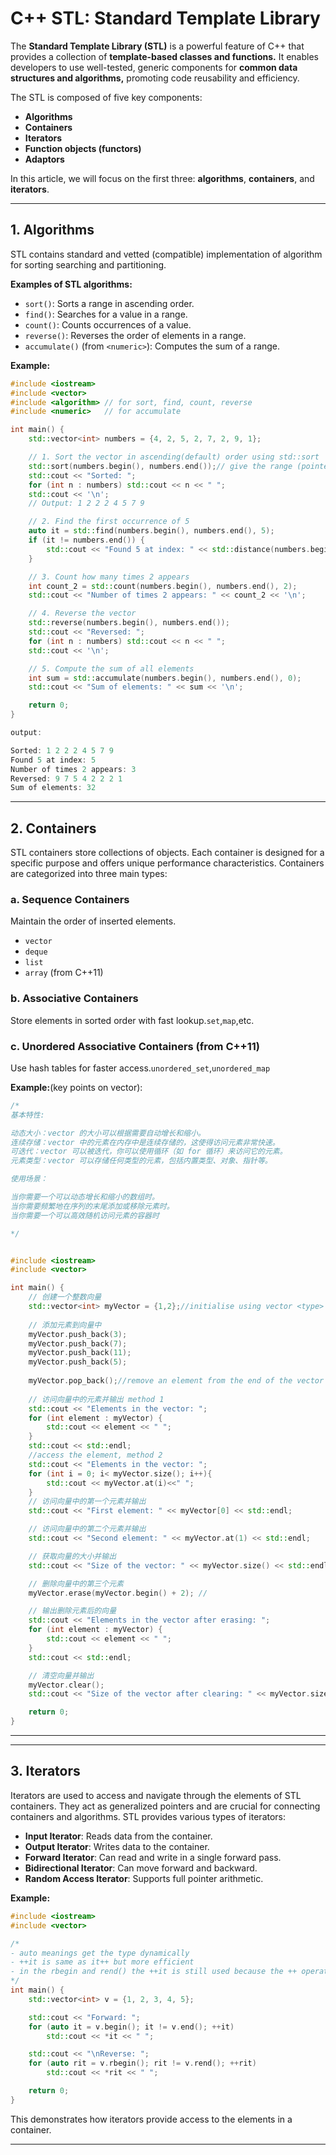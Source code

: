 # C++ STL: Standard Template Library

The **Standard Template Library (STL)** is a powerful feature of C++ that provides a collection of **template-based classes and functions.** It enables developers to use well-tested, generic components for **common data structures and algorithms,** promoting code reusability and efficiency.

The STL is composed of five key components:

-   **Algorithms**
-   **Containers**
-   **Iterators**
-   **Function objects (functors)**
-   **Adaptors**

In this article, we will focus on the first three: **algorithms**, **containers**, and **iterators**.

------

## 1. Algorithms

STL contains standard and vetted (compatible) implementation of algorithm for sorting searching and partitioning.

**Examples of STL algorithms:**

-   `sort()`: Sorts a range in ascending order.
-   `find()`: Searches for a value in a range.
-   `count()`: Counts occurrences of a value.
-   `reverse()`: Reverses the order of elements in a range.
-   `accumulate()` (from `<numeric>`): Computes the sum of a range.

**Example:**

```cpp
#include <iostream>
#include <vector>
#include <algorithm> // for sort, find, count, reverse
#include <numeric>   // for accumulate

int main() {
    std::vector<int> numbers = {4, 2, 5, 2, 7, 2, 9, 1};

    // 1. Sort the vector in ascending(default) order using std::sort
    std::sort(numbers.begin(), numbers.end());// give the range (pointers)
    std::cout << "Sorted: ";
    for (int n : numbers) std::cout << n << " ";
    std::cout << '\n';
    // Output: 1 2 2 2 4 5 7 9

    // 2. Find the first occurrence of 5
    auto it = std::find(numbers.begin(), numbers.end(), 5);
    if (it != numbers.end()) {
        std::cout << "Found 5 at index: " << std::distance(numbers.begin(), it) << '\n';
    }

    // 3. Count how many times 2 appears
    int count_2 = std::count(numbers.begin(), numbers.end(), 2);
    std::cout << "Number of times 2 appears: " << count_2 << '\n';

    // 4. Reverse the vector
    std::reverse(numbers.begin(), numbers.end());
    std::cout << "Reversed: ";
    for (int n : numbers) std::cout << n << " ";
    std::cout << '\n';

    // 5. Compute the sum of all elements
    int sum = std::accumulate(numbers.begin(), numbers.end(), 0);
    std::cout << "Sum of elements: " << sum << '\n';

    return 0;
}

output:

Sorted: 1 2 2 2 4 5 7 9 
Found 5 at index: 5
Number of times 2 appears: 3
Reversed: 9 7 5 4 2 2 2 1 
Sum of elements: 32

```

------

## 2. Containers

STL containers store collections of objects. Each container is designed for a specific purpose and offers unique performance characteristics. Containers are categorized into three main types:

### a. Sequence Containers

Maintain the order of inserted elements.

-   `vector`
-   `deque`
-   `list`
-   `array` (from C++11)

### b. Associative Containers

Store elements in sorted order with fast lookup.`set`,`map`,etc.

### c. Unordered Associative Containers (from C++11)

Use hash tables for faster access.`unordered_set`,`unordered_map`

**Example:**(key points on vector):

```cpp
/*
基本特性:

动态大小：vector 的大小可以根据需要自动增长和缩小。
连续存储：vector 中的元素在内存中是连续存储的，这使得访问元素非常快速。
可迭代：vector 可以被迭代，你可以使用循环（如 for 循环）来访问它的元素。
元素类型：vector 可以存储任何类型的元素，包括内置类型、对象、指针等。

使用场景：

当你需要一个可以动态增长和缩小的数组时。
当你需要频繁地在序列的末尾添加或移除元素时。
当你需要一个可以高效随机访问元素的容器时

*/


#include <iostream>
#include <vector>

int main() {
    // 创建一个整数向量
    std::vector<int> myVector = {1,2};//initialise using vector <type> name = {elements};
	
    // 添加元素到向量中
    myVector.push_back(3);
    myVector.push_back(7);
    myVector.push_back(11);
    myVector.push_back(5);
    
	myVector.pop_back();//remove an element from the end of the vector
    
    // 访问向量中的元素并输出 method 1
    std::cout << "Elements in the vector: ";
    for (int element : myVector) {
        std::cout << element << " ";
    }
    std::cout << std::endl;
    //access the element, method 2
    std::cout << "Elements in the vector: ";
	for (int i = 0; i< myVector.size(); i++){
        std::cout << myVector.at(i)<<" ";
    }
    // 访问向量中的第一个元素并输出
    std::cout << "First element: " << myVector[0] << std::endl;

    // 访问向量中的第二个元素并输出
    std::cout << "Second element: " << myVector.at(1) << std::endl;

    // 获取向量的大小并输出
    std::cout << "Size of the vector: " << myVector.size() << std::endl;

    // 删除向量中的第三个元素
    myVector.erase(myVector.begin() + 2); //

    // 输出删除元素后的向量
    std::cout << "Elements in the vector after erasing: ";
    for (int element : myVector) {
        std::cout << element << " ";
    }
    std::cout << std::endl;

    // 清空向量并输出
    myVector.clear();
    std::cout << "Size of the vector after clearing: " << myVector.size() << std::endl;

    return 0;
}
```

------



------

## 3. Iterators

Iterators are used to access and navigate through the elements of STL containers. They act as generalized pointers and are crucial for connecting containers and algorithms. STL provides various types of iterators:

-   **Input Iterator**: Reads data from the container.
-   **Output Iterator**: Writes data to the container.
-   **Forward Iterator**: Can read and write in a single forward pass.
-   **Bidirectional Iterator**: Can move forward and backward.
-   **Random Access Iterator**: Supports full pointer arithmetic.

**Example:**

```cpp
#include <iostream>
#include <vector>

/*
- auto meanings get the type dynamically
- ++it is same as it++ but more efficient
- in the rbegin and rend() the ++it is still used because the ++ operator is overloaded for convenience.
*/
int main() {
    std::vector<int> v = {1, 2, 3, 4, 5};

    std::cout << "Forward: ";
    for (auto it = v.begin(); it != v.end(); ++it)
        std::cout << *it << " ";

    std::cout << "\nReverse: ";
    for (auto rit = v.rbegin(); rit != v.rend(); ++rit)
        std::cout << *rit << " ";

    return 0;
}

```

This demonstrates how iterators provide access to the elements in a container.

------





